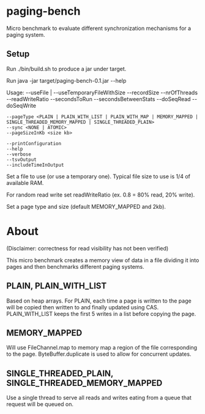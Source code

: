 paging-bench
============

Micro benchmark to evaluate different synchronization mechanisms for a paging system.


## Setup

Run ./bin/build.sh to produce a jar under target.

Run java -jar target/paging-bench-0.1.jar --help

Usage: 
	--useFile <filename> | --useTemporaryFileWithSize <filesize> 
	--recordSize <size> 
	--nrOfThreads <nr> 
	--readWriteRatio <ratio> 
	--secondsToRun <seconds> 
	--secondsBetweenStats <seconds> 
	--doSeqRead 
	--doSeqWrite 

	--pageType <PLAIN | PLAIN_WITH_LIST | PLAIN_WITH_MAP | MEMORY_MAPPED | SINGLE_THREADED_MEMORY_MAPPED | SINGLE_THREADED_PLAIN> 
	--sync <NONE | ATOMIC> 
	--pageSizeInKb <size kb> 

	--printConfiguration 
	--help 
	--verbose 
	--tsvOutput 
	--includeTimeInOutput 
	
Set a file to use (or use a temporary one). Typical file size to use is 1/4 of available RAM. 

For random read write set readWriteRatio (ex. 0.8 = 80% read, 20% write).

Set a page type and size (default MEMORY_MAPPED and 2kb).

# About

(Disclaimer: correctness for read visibility has not been verified)

This micro benchmark creates a memory view of data in a file dividing it into pages and then benchmarks different paging systems. 



## PLAIN, PLAIN_WITH_LIST

Based on heap arrays. For PLAIN, each time a page is written to the page will be copied then written to and finally updated using CAS. 
PLAIN_WITH_LIST keeps the first 5 writes in a list before copying the page.

## MEMORY_MAPPED

Will use FileChannel.map to memory map a region of the file corresponding to the page. ByteBuffer.duplicate is used to allow for concurrent updates.

## SINGLE_THREADED_PLAIN, SINGLE_THREADED_MEMORY_MAPPED  

Use a single thread to serve all reads and writes eating from a queue that request will be queued on. 